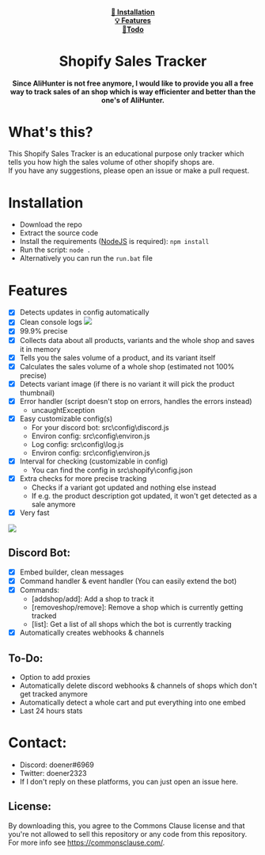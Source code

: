 <div align="center">

#### [📙 Installation](https://github.com/doener2323/Shopify-Live-Sales-Tracker#installation)<br/>[💡 Features](https://github.com/doener2323/Shopify-Live-Sales-Tracker#features)<br/>[📝Todo](https://github.com/doener2323/Shopify-Live-Sales-Tracker#to-do) </div>

<h1 align='center'>Shopify Sales Tracker</h1>

<p align="center">
    <strong>
        Since AliHunter is not free anymore, I would like to provide you all a free way to track sales of an shop which is way efficienter and better than the one's of AliHunter.
    </strong>
</p>

<h/>

# What's this?

This Shopify Sales Tracker is an educational purpose only tracker which tells you how high the sales volume of other shopify shops are.
<br>
If you have any suggestions, please open an issue or make a pull request.

# Installation

- Download the repo
- Extract the source code
- Install the requirements ([NodeJS](https://nodejs.org/en/download/) is required): `npm install`
- Run the script: `node .`
- Alternatively you can run the `run.bat` file

# Features

- [x] Detects updates in config automatically
- [x] Clean console logs
![](https://cdn.discordapp.com/attachments/833072466548359250/946052716906569768/unknown.png)
- [x] 99.9% precise
- [x] Collects data about all products, variants and the whole shop and saves it in memory
- [x] Tells you the sales volume of a product, and its variant itself
- [x] Calculates the sales volume of a whole shop (estimated not 100% precise)
- [x] Detects variant image (if there is no variant it will pick the product thumbnail)
- [x] Error handler (script doesn't stop on errors, handles the errors instead)
  - uncaughtException
- [x] Easy customizable config(s)
  - For your discord bot: src\\config\\discord.js
  - Environ config: src\\config\\environ.js
  - Log config: src\\config\\log.js
  - Environ config: src\\config\\environ.js
- [x] Interval for checking (customizable in config)
  - You can find the config in src\\shopify\\config.json
- [x] Extra checks for more precise tracking
  - Checks if a variant got updated and nothing else instead
  - If e.g. the product description got updated, it won't get detected as a sale anymore
- [x] Very fast

![](https://cdn.discordapp.com/attachments/833072466548359250/946047255926947920/unknown.png)

## Discord Bot:

- [x] Embed builder, clean messages
- [x] Command handler & event handler (You can easily extend the bot)
- [x] Commands:
  - [addshop/add]: Add a shop to track it
  - [removeshop/remove]: Remove a shop which is currently getting tracked
  - [list]: Get a list of all shops which the bot is currently tracking
- [x] Automatically creates webhooks & channels

## To-Do:

- Option to add proxies
- Automatically delete discord webhooks & channels of shops which don't get tracked anymore
- Automatically detect a whole cart and put everything into one embed
- Last 24 hours stats

# Contact:

- Discord: doener#6969
- Twitter: doener2323
- If I don't reply on these platforms, you can just open an issue here.

## License:

By downloading this, you agree to the Commons Clause license and that you're not allowed to sell this repository or any code from this repository. For more info see https://commonsclause.com/.

